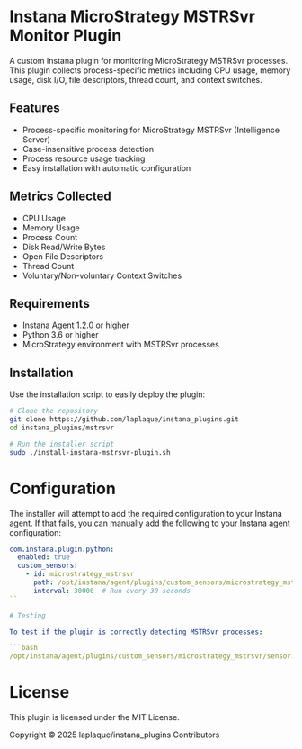 # Instana MicroStrategy MSTRSvr Monitor Plugin

A custom Instana plugin for monitoring MicroStrategy MSTRSvr processes. This plugin collects process-specific metrics including CPU usage, memory usage, disk I/O, file descriptors, thread count, and context switches.

## Features

- Process-specific monitoring for MicroStrategy MSTRSvr (Intelligence Server)
- Case-insensitive process detection
- Process resource usage tracking
- Easy installation with automatic configuration

## Metrics Collected

- CPU Usage
- Memory Usage
- Process Count
- Disk Read/Write Bytes
- Open File Descriptors
- Thread Count
- Voluntary/Non-voluntary Context Switches

## Requirements

- Instana Agent 1.2.0 or higher
- Python 3.6 or higher
- MicroStrategy environment with MSTRSvr processes

## Installation

Use the installation script to easily deploy the plugin:

```bash
# Clone the repository
git clone https://github.com/laplaque/instana_plugins.git
cd instana_plugins/mstrsvr

# Run the installer script
sudo ./install-instana-mstrsvr-plugin.sh
```

# Configuration
The installer will attempt to add the required configuration to your Instana agent. If that fails, you can manually add the following to your Instana agent configuration:

```yaml
com.instana.plugin.python:
  enabled: true
  custom_sensors:
    - id: microstrategy_mstrsvr
      path: /opt/instana/agent/plugins/custom_sensors/microstrategy_mstrsvr/sensor.py
      interval: 30000  # Run every 30 seconds
``

# Testing

To test if the plugin is correctly detecting MSTRSvr processes:

```bash
/opt/instana/agent/plugins/custom_sensors/microstrategy_mstrsvr/sensor.py
```

# License
This plugin is licensed under the MIT License.

Copyright © 2025 laplaque/instana_plugins Contributors

